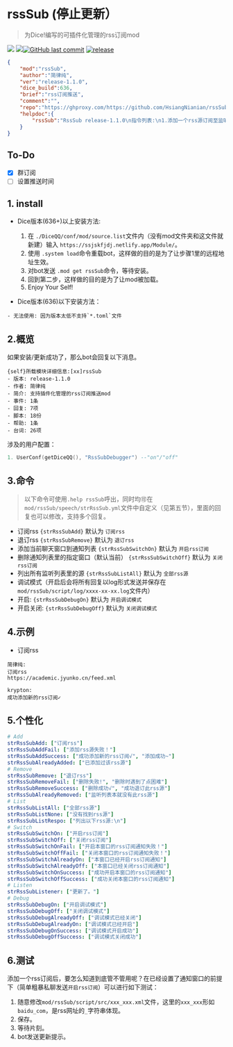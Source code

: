 # rssSub (停止更新）
> 为Dice!编写的可插件化管理的rss订阅mod

[![](https://img.shields.io/github/issues/HsiangNianian/rssSub)](https://github.com/HsiangNianian/rssSub/issues) [![](https://img.shields.io/github/issues-pr/HsiangNianian/rssSub)](https://github.com/HsiangNianian/rssSub/pulls)[![GitHub last commit](https://img.shields.io/github/last-commit/HsiangNianian/rssSub.svg)](https://github.com/HsiangNianian/rssSub/commits) [![release](https://img.shields.io/github/v/release/HsiangNianian/rssSub.svg)](https://github.com/HsiangNianian/rssSub/releases)

```json
{
    "mod":"rssSub",
    "author":"简律纯",
    "ver":"release-1.1.0",
    "dice_build":636,
    "brief":"rss订阅推送",
    "comment":"",
    "repo":"https://ghproxy.com/https://github.com/HsiangNianian/rssSub.git",
    "helpdoc":{
        "rssSub":"RssSub release-1.1.0\n指令列表:\n1.添加一个rss源订阅至监听列表:\n\t【{strRssSubAdd}[(\\f)url]】\n2.删除rss监听列表里指定的源:\n\t【{strRssSubRemove}[分片url]]】\n3.添加窗口到通知列表:\n\t【{strRssSubSwitchOn}[user_id,group_id]】\n4.删除通知列表里的指定窗口:\n\t【{strRssSubSwitchOff}[user_id,group_id]】\n5.列出所有监听列表里的源:\n\t【{strRssSubListAll}】\n6.调试模式开关(开启会将所有回应存入script/log/xxx.log文件内):\n\t【{strRssSubDebugOn}】\n\t【{strRssSubDebugOff}】\n\ngithub repo:\nhttps://github.com/HsiangNianian/rssSub"
    }
}
```


## To-Do

- [x] 群订阅
- [ ] 设置推送时间

## 1. install

- Dice版本(636+)以上安装方法:

  1. 在 `./DiceQQ/conf/mod/source.list`文件内（没有mod文件夹和这文件就新建）输入 `https://ssjskfjdj.netlify.app/Module/`。
  2. 使用 `.system load`命令重载bot，这样做的目的是为了让步骤1里的远程地址生效。
  3. 对bot发送 `.mod get rssSub`命令，等待安装。
  4. 回到第二步，这样做的目的是为了让mod被加载。
  5. Enjoy Your Self!
- Dice版本(636)以下安装方法：
 ```
 - 无法使用: 因为版本太低不支持`*.toml`文件
 ```

## 2.概览
如果安装/更新成功了，那么bot会回复以下消息。
```
{self}所载模块详细信息:[xx]rssSub
- 版本: release-1.1.0
- 作者: 简律纯
- 简介: 支持插件化管理的rss订阅推送mod
- 事件: 1条
- 回复: 7项
- 脚本: 18份
- 帮助: 1条
- 台词: 26项
```
涉及的用户配置：
```lua
1. UserConf(getDiceQQ(), "RssSubDebugger") --"on"/"off"
```
## 3.命令
> 以下命令可使用`.help rssSub`呼出，同时均🉑在`mod/rssSub/speech/strRssSub.yml`文件中自定义（见第五节），里面的回复也可以修改，支持多个回复。
- 订阅rss
 `{strRssSubAdd}` 默认为 `订阅rss`
- 退订rss
 `{strRssSubRemove}` 默认为 `退订rss`
- 添加当前聊天窗口到通知列表
 `{strRssSubSwitchOn}` 默认为 `开启rss订阅`
- 删除通知列表里的指定窗口（默认当前）
 `{strRssSubSwitchOff}` 默认为 `关闭rss订阅`
- 列出所有监听列表里的源
 `{strRssSubListAll}` 默认为 `全部rss源`
- 调试模式（开启后会将所有回复以log形式发送并保存在`mod/rssSub/script/log/xxxx-xx-xx.log`文件内）
 - 开启:
  `{strRssSubDebugOn}` 默认为 `开启调试模式`
 - 开启关闭:
  `{strRssSubDebugOff}` 默认为 `关闭调试模式`

## 4.示例
- 订阅rss
 ```
 简律纯:
 订阅rss
 https://academic.jyunko.cn/feed.xml
 
 krypton:
 成功添加新的rss订阅✓
 ```

## 5.个性化
```yaml
# Add
strRssSubAdd: ["订阅rss"]
strRssSubAddFail: ["添加rss源失败！"]
strRssSubAddSuccess: ["成功添加新的rss订阅√", "添加成功~"]
strRssSubAlreadyAdded: ["已添加过该rss源"]
# Remove
strRssSubRemove: ["退订rss"]
strRssSubRemoveFail: ["删除失败!", "删除时遇到了点困难"]
strRssSubRemoveSuccess: ["删除成功√", "成功退订此rss源"]
strRssSubAlreadyRemoved: ["监听列表本就没有此rss源"]
# List
strRssSubListAll: ["全部rss源"]
strRssSubListNone: ["没有找到rss源"]
strRssSubListRespo: ["列出以下rss源:\n"]
# Switch
strRssSubSwitchOn: ["开启rss订阅"]
strRssSubSwitchOff: ["关闭rss订阅"]
strRssSubSwitchOnFail: ["开启本窗口的rss订阅通知失败！"]
strRssSubSwitchOffFail: ["关闭本窗口的rss订阅通知失败！"]
strRssSubSwitchAlreadyOn: ["本窗口已经开启rss订阅通知"]
strRssSubSwitchAlreadyOff: ["本窗口已经关闭rss订阅通知"]
strRssSubSwitchOnSuccess: ["成功开启本窗口的rss订阅通知"]
strRssSubSwitchOffSuccess: ["成功关闭本窗口的rss订阅通知"]
# Listen
strRssSubListener: ["更新了。"]
# Debug
strRssSubDebugOn: ["开启调试模式"]
strRssSubDebugOff: ["关闭调试模式"]
strRssSubDebugAlreadyOff: ["调试模式已经关闭"]
strRssSubDebugAlreadyOn: ["调试模式已经开启"]
strRssSubDebugOnSuccess: ["调试模式开启成功"]
strRssSubDebugOffSuccess: ["调试模式关闭成功"]
```

## 6.测试
添加一个rss订阅后，要怎么知道到底管不管用呢？在已经设置了通知窗口的前提下（简单粗暴私聊发送`开启rss订阅`）可以进行如下测试：
1. 随意修改`mod/rssSub/script/src/xxx_xxx.xml`文件，这里的`xxx_xxx`形如`baidu_com`，是rss网址的`_`字符串体现。
2. 保存。
3. 等待片刻。
4. bot发送更新提示。
